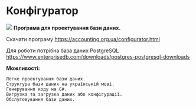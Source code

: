 # Конфігуратор

 <img src="https://accounting.org.ua/images/configuration.png" /> <b>Програма для проектування бази даних.</b>

  Скачати програму      https://accounting.org.ua/configurator.html <br/>
  
  Для роботи потрібна база даних PostgreSQL https://www.enterprisedb.com/downloads/postgres-postgresql-downloads <br/>
  
 <b>Можливості:</b>
    
    Легке проектування бази даних.
    Структура бази даних на українській мові.
    Генерування коду на C#.
    Вигрузка та загрузка даних або конфігурації.
    Обслуговування бази даних.
    
